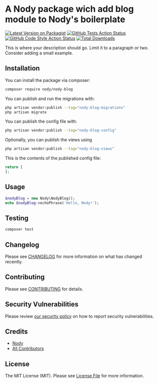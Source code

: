 # A Nody package wich add blog module to Nody's boilerplate

[![Latest Version on Packagist](https://img.shields.io/packagist/v/nody/nody-blog.svg?style=flat-square)](https://packagist.org/packages/nody/nody-blog)
[![GitHub Tests Action Status](https://img.shields.io/github/actions/workflow/status/nody/nody-blog/run-tests.yml?branch=main&label=tests&style=flat-square)](https://github.com/nody/nody-blog/actions?query=workflow%3Arun-tests+branch%3Amain)
[![GitHub Code Style Action Status](https://img.shields.io/github/actions/workflow/status/nody/nody-blog/fix-php-code-styling.yml?branch=main&label=code%20style&style=flat-square)](https://github.com/nody/nody-blog/actions?query=workflow%3A"Fix+PHP+code+styling"+branch%3Amain)
[![Total Downloads](https://img.shields.io/packagist/dt/nody/nody-blog.svg?style=flat-square)](https://packagist.org/packages/nody/nody-blog)



This is where your description should go. Limit it to a paragraph or two. Consider adding a small example.

## Installation

You can install the package via composer:

```bash
composer require nody/nody-blog
```

You can publish and run the migrations with:

```bash
php artisan vendor:publish --tag="nody-blog-migrations"
php artisan migrate
```

You can publish the config file with:

```bash
php artisan vendor:publish --tag="nody-blog-config"
```

Optionally, you can publish the views using

```bash
php artisan vendor:publish --tag="nody-blog-views"
```

This is the contents of the published config file:

```php
return [
];
```

## Usage

```php
$nodyBlog = new Nody\NodyBlog();
echo $nodyBlog->echoPhrase('Hello, Nody!');
```

## Testing

```bash
composer test
```

## Changelog

Please see [CHANGELOG](CHANGELOG.md) for more information on what has changed recently.

## Contributing

Please see [CONTRIBUTING](.github/CONTRIBUTING.md) for details.

## Security Vulnerabilities

Please review [our security policy](../../security/policy) on how to report security vulnerabilities.

## Credits

- [Nody](https://github.com/Thomas-DL)
- [All Contributors](../../contributors)

## License

The MIT License (MIT). Please see [License File](LICENSE.md) for more information.

